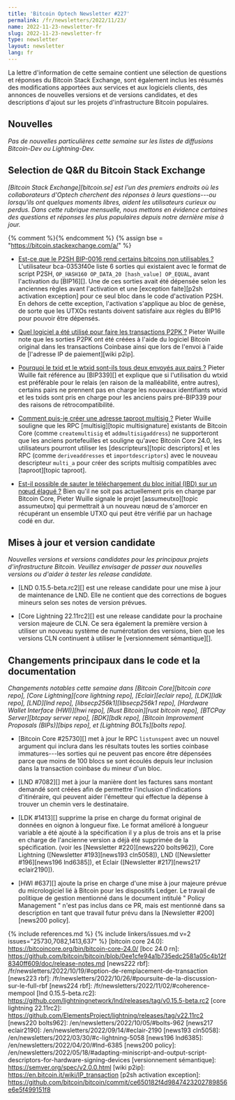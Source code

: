 ```yaml
---
title: 'Bitcoin Optech Newsletter #227'
permalink: /fr/newsletters/2022/11/23/
name: 2022-11-23-newsletter-fr
slug: 2022-11-23-newsletter-fr
type: newsletter
layout: newsletter
lang: fr
---
```

La lettre d'information de cette semaine contient une sélection de questions
et réponses du Bitcoin Stack Exchange, sont également inclus les résumés des
modifications apportées aux services et aux logiciels clients, des annonces
de nouvelles versions et de versions candidates, et des descriptions d'ajout
sur les projets d'infrastructure Bitcoin populaires.

## Nouvelles

*Pas de nouvelles particulières cette semaine sur les listes de diffusions
Bitcoin-Dev ou Lightning-Dev.*

## Selection de Q&R du Bitcoin Stack Exchange

*[Bitcoin Stack Exchange][bitcoin.se] est l'un des premiers endroits où les
collaborateurs d'Optech cherchent des réponses à leurs questions---ou lorsqu'ils
ont quelques moments libres, aident les utilisateurs curieux ou perdus.
Dans cette rubrique mensuelle, nous mettons en évidence certaines des questions
et réponses les plus populaires depuis notre dernière mise à jour.*

{% comment %}<!-- https://bitcoin.stackexchange.com/search?tab=votes&q=created%3a1m..%20is%3aanswer -->{% endcomment %}
{% assign bse = "https://bitcoin.stackexchange.com/a/" %}

- [Est-ce que le P2SH BIP-0016 rend certains bitcoins non utilisables ?]({{bse}}115803)
  L'utilisateur bca-0353f40e liste 6 sorties qui existaient avec le format de script P2SH,
  `OP_HASH160 OP_DATA_20 [hash_value] OP_EQUAL`, avant l'activation du [BIP16][].
  Une de ces sorties avait été dépensée selon les anciennes règles avant l'activation
  et une [exception faite][p2sh activation exception] pour ce seul bloc dans le code
  d'activation P2SH. En dehors de cette exception, l'activation s'applique au bloc de
  genèse, de sorte que les UTXOs restants doivent satisfaire aux règles du BIP16 pour
  pouvoir être dépensés.

- [Quel logiciel a été utilisé pour faire les transactions P2PK ?]({{bse}}115962)
  Pieter Wuille note que les sorties P2PK ont été créées à l'aide du logiciel
  Bitcoin original dans les transactions Coinbase ainsi que lors de l'envoi à
  l'aide de [l'adresse IP de paiement][wiki p2ip].

- [Pourquoi le txid et le wtxid sont-ils tous deux envoyés aux pairs ?]({{bse}}115907)
  Pieter Wuille fait référence au [BIP339][] et explique que si l'utilisation du wtxid
  est préférable pour le relais (en raison de la malléabilité, entre autres), certains
  pairs ne prennent pas en charge les nouveaux identifiants wtxid et les txids sont pris
  en charge pour les anciens pairs pré-BIP339 pour des raisons de rétrocompatibilité.

- [Comment puis-je créer une adresse taproot multisig ?]({{bse}}115700)
  Pieter Wuille souligne que les RPC [multisig][topic multisignature] existants de
  Bitcoin Core (comme `createmultisig` et `addmultisigaddress`) ne supporteront que les
  anciens portefeuilles et souligne qu'avec Bitcoin Core 24.0, les utilisateurs pourront
  utiliser les [descripteurs][topic descriptors] et les RPC (comme `deriveaddresses` et
  `importdescriptors`) avec le nouveau descripteur `multi_a` pour créer des scripts
  multisig compatibles avec [taproot][topic taproot].

- [Est-il possible de sauter le téléchargement du bloc initial (IBD) sur un nœud élagué ?]({{bse}}116030)
  Bien qu'il ne soit pas actuellement pris en charge par Bitcoin Core, Pieter Wuille signale
  le projet [assumeutxo][topic assumeutxo] qui permettrait à un nouveau nœud de s'amorcer
  en récupérant un ensemble UTXO qui peut être vérifié par un hachage codé en dur.

## Mises à jour et version candidate

*Nouvelles versions et versions candidates pour les principaux projets d'infrastructure Bitcoin.
Veuillez envisager de passer aux nouvelles versions ou d'aider à tester les release candidate.*

- [LND 0.15.5-beta.rc2][] est une release candidate pour une mise à jour de
  maintenance de LND. Elle ne contient que des corrections de bogues mineurs
  selon ses notes de version prévues.

- [Core Lightning 22.11rc2][] est une release candidate pour la prochaine
  version majeure de CLN. Ce sera également la première version à utiliser
  un nouveau système de numérotation des versions, bien que les versions
  CLN continuent à utiliser le [versionnement sémantique][].

## Changements principaux dans le code et la documentation

*Changements notables cette semaine dans [Bitcoin Core][bitcoin core repo], [Core
Lightning][core lightning repo], [Eclair][eclair repo], [LDK][ldk repo],
[LND][lnd repo], [libsecp256k1][libsecp256k1 repo], [Hardware Wallet
Interface (HWI)][hwi repo], [Rust Bitcoin][rust bitcoin repo], [BTCPay
Server][btcpay server repo], [BDK][bdk repo], [Bitcoin Improvement
Proposals (BIPs)][bips repo], et [Lightning BOLTs][bolts repo].*

- [Bitcoin Core #25730][] met à jour le RPC `listunspent` avec un nouvel
  argument qui inclura dans les résultats toutes les sorties coinbase
  immatures---les sorties qui ne peuvent pas encore être dépensées parce
  que moins de 100 blocs se sont écoulés depuis leur inclusion
  dans la transaction coinbase du mineur d'un bloc.

- [LND #7082][] met à jour la manière dont les factures sans montant demandé
  sont créées afin de permettre l'inclusion d'indications d'itinéraire, qui
  peuvent aider l'émetteur qui effectue la dépense à trouver un chemin vers
  le destinataire.

- [LDK #1413][] supprime la prise en charge du format original de données
  en oignon à longueur fixe. Le format amélioré à longueur variable a été
  ajouté à la spécification il y a plus de trois ans et la prise en charge
  de l'ancienne version a déjà été supprimée de la spécification. (voir les
  [Newsletter #220][news220 bolts962]), Core Lightning ([Newsletter #193][news193
  cln5058]), LND ([Newsletter #196][news196 lnd6385]), et Eclair
  ([Newsletter #217][news217 eclair2190]).

- [HWI #637][] ajoute la prise en charge d'une mise à jour majeure prévue du
  micrologiciel lié à Bitcoin pour les dispositifs Ledger. Le travail de politique
  de gestion mentionné dans le document intitulé " Policy Management " n'est
  pas inclus dans ce PR, mais est mentionné dans sa description en tant que
  travail futur prévu dans la [Newsletter #200][news200 policy].

{% include references.md %}
{% include linkers/issues.md v=2 issues="25730,7082,1413,637" %}
[bitcoin core 24.0]: https://bitcoincore.org/bin/bitcoin-core-24.0/
[bcc 24.0 rn]: https://github.com/bitcoin/bitcoin/blob/0ee1cfe94a1b735edc2581a05c4b12f8340ff609/doc/release-notes.md
[news222 rbf]: /fr/newsletters/2022/10/19/#option-de-remplacement-de-transaction
[news223 rbf]: /fr/newsletters/2022/10/26/#poursuite-de-la-discussion-sur-le-full-rbf
[news224 rbf]: /fr/newsletters/2022/11/02/#coherence-mempool
[lnd 0.15.5-beta.rc2]: https://github.com/lightningnetwork/lnd/releases/tag/v0.15.5-beta.rc2
[core lightning 22.11rc2]: https://github.com/ElementsProject/lightning/releases/tag/v22.11rc2
[news220 bolts962]: /en/newsletters/2022/10/05/#bolts-962
[news217 eclair2190]: /en/newsletters/2022/09/14/#eclair-2190
[news193 cln5058]: /en/newsletters/2022/03/30/#c-lightning-5058
[news196 lnd6385]: /en/newsletters/2022/04/20/#lnd-6385
[news200 policy]: /en/newsletters/2022/05/18/#adapting-miniscript-and-output-script-descriptors-for-hardware-signing-devices
[versionnement sémantique]: https://semver.org/spec/v2.0.0.html
[wiki p2ip]: https://en.bitcoin.it/wiki/IP_transaction
[p2sh activation exception]: https://github.com/bitcoin/bitcoin/commit/ce650182f4d9847423202789856e6e5f499151f8
